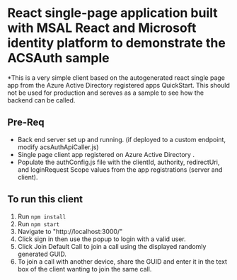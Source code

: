 # React single-page application built with MSAL React and Microsoft identity platform to demonstrate the ACSAuth sample

\*This is a very simple client based on the autogenerated react single page app from the Azure Active Directory registered apps QuickStart. This should not be used for production and sereves as a sample to see how the backend can be called.

## Pre-Req
 - Back end server set up and running. (if deployed to a custom endpoint, modify acsAuthApiCaller.js)
 - Single page client app registered on Azure Active Directory .
 - Populate the authConfig.js file with the clientId, authority, redirectUri, and loginRequest Scope values from the app registrations (server and client).
## To run this client
1. Run ``npm install``
2. Run ``npm start``
3. Navigate to "http://localhost:3000/"
4. Click sign in then use the popup to login with a valid user. 
5. Click Join Default Call to join a call using the displayed randomly generated GUID.
6. To join a call with another device, share the GUID and enter it in the text box of the client wanting to join the same call.